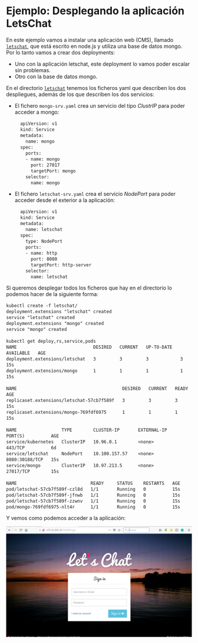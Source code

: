 # Ejemplo: Desplegando la aplicación LetsChat

En este ejemplo vamos a instalar una aplicación web (CMS), llamado [`letschat`](https://github.com/sdelements/lets-chat/wiki), que está escrito en node.js y utiliza una base de datos mongo. Por lo tanto vamos a crear dos deployments:

* Uno con la aplicación letschat, este deployment lo vamos poder escalar sin problemas.
* Otro con la base de datos mongo.

En el directorio [`letschat`](https://github.com/josedom24/kubernetes/tree/master/ejemplos/letschat) tenemos los ficheros yaml que describen los dos despliegues, además de los que describen los dos servicios:

* El fichero `mongo-srv.yaml` crea un servicio del tipo *ClustrIP* para poder acceder a mongo:

        apiVersion: v1
        kind: Service
        metadata:
          name: mongo
        spec:
          ports:
          - name: mongo
            port: 27017
            targetPort: mongo
          selector:
            name: mongo

* El fichero `letschat-srv.yaml` crea el servicio *NodePort* para poder acceder desde el exterior a la aplicación:

        apiVersion: v1
        kind: Service
        metadata:
          name: letschat
        spec:
          type: NodePort
          ports:
          - name: http
            port: 8080
            targetPort: http-server
          selector:
            name: letschat

Si queremos desplegar todos los ficheros que hay en el directorio lo podemos hacer de la siguiente forma:

    kubectl create -f letschat/
    deployment.extensions "letschat" created
    service "letschat" created
    deployment.extensions "mongo" created
    service "mongo" created
    
    kubectl get deploy,rs,service,pods
    NAME                             DESIRED   CURRENT   UP-TO-DATE   AVAILABLE   AGE
    deployment.extensions/letschat   3         3         3            3           15s
    deployment.extensions/mongo      1         1         1            1           15s

    NAME                                        DESIRED   CURRENT   READY     AGE
    replicaset.extensions/letschat-57cb7f589f   3         3         3         15s
    replicaset.extensions/mongo-769fdf6975      1         1         1         15s

    NAME                 TYPE        CLUSTER-IP       EXTERNAL-IP   PORT(S)          AGE
    service/kubernetes   ClusterIP   10.96.0.1        <none>        443/TCP          6d
    service/letschat     NodePort    10.100.157.57    <none>        8080:30188/TCP   15s
    service/mongo        ClusterIP   10.97.213.5      <none>        27017/TCP        15s

    NAME                            READY     STATUS    RESTARTS   AGE
    pod/letschat-57cb7f589f-czl8d   1/1       Running   0          15s
    pod/letschat-57cb7f589f-jfnwb   1/1       Running   0          15s
    pod/letschat-57cb7f589f-zzwnv   1/1       Running   0          15s
    pod/mongo-769fdf6975-nlt4r      1/1       Running   0          15s

Y vemos como podemos acceder a la aplicación:

![letschat](img/letschat.png)